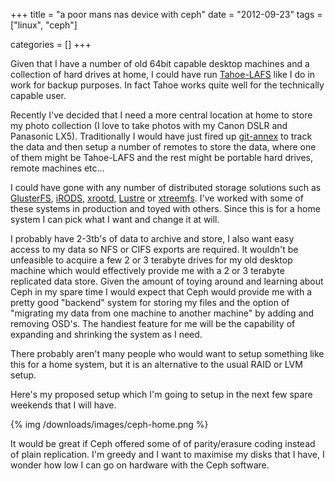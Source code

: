 +++
title = "a poor mans nas device with ceph"
date = "2012-09-23"
tags = ["linux", "ceph"]


categories = []
+++

Given that I have a number of old 64bit capable desktop machines and a
collection of hard drives at home, I could have run
[Tahoe-LAFS](https://tahoe-lafs.org/trac/tahoe-lafs) like I do in work
for backup purposes. In fact Tahoe works quite well for the
technically capable user.

Recently I've decided that I need a more central location at home to
store my photo collection (I love to take photos with my Canon DSLR
and Panasonic LX5). Traditionally I would have just fired up
[git-annex](http://git-annex.branchable.com/) to track the data and
then setup a number of remotes to store the data, where one of them
might be Tahoe-LAFS and the rest might be portable hard drives, remote
machines etc...

I could have gone with any number of distributed storage solutions
such as [GlusterFS](http://www.gluster.org/),
[iRODS](http://www.irods.org),
[xrootd](http://xrootd.slac.stanford.edu/),
[Lustre](http://wiki.lustre.org/index.php/Main_Page) or
[xtreemfs](http://www.xtreemfs.org/). I've worked with some of these
systems in production and toyed with others. Since this is for a home
system I can pick what I want and change it at will.

I probably have 2-3tb's of data to archive and store, I also want easy
access to my data so NFS or CIFS exports are required. It wouldn't be
unfeasible to acquire a few 2 or 3 terabyte drives for my old desktop
machine which would effectively provide me with a 2 or 3 terabyte
replicated data store. Given the amount of toying around and learning
about Ceph in my spare time I would expect that Ceph would provide me
with a pretty good "backend" system for storing my files and the
option of "migrating my data from one machine to another machine" by
adding and removing OSD's. The handiest feature for me will be the
capability of expanding and shrinking the system as I need.

There probably aren't many people who would want to setup something
like this for a home system, but it is an alternative to the usual
RAID or LVM setup.

Here's my proposed setup which I'm going to setup in the next few
spare weekends that I will have.

{% img /downloads/images/ceph-home.png %}

It would be great if Ceph offered some of of parity/erasure coding
instead of plain replication. I'm greedy and I want to maximise my
disks that I have, I wonder how low I can go on hardware with the Ceph
software.
